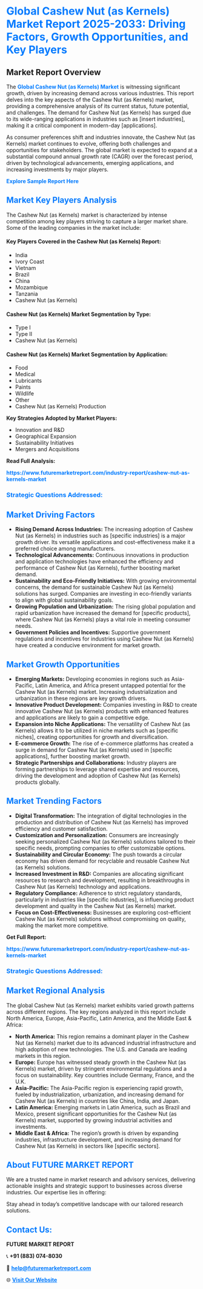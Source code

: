 <h1 style="color: #007BFF;">Global Cashew Nut (as Kernels) Market Report 2025-2033: Driving Factors, Growth Opportunities, and Key Players</h1>

<section id="overview">
<h2>Market Report Overview</h2>
<p>The <a href="https://www.futuremarketreport.com/industry-report/cashew-nut-as-kernels-market" style="color: #007BFF; text-decoration: none;"><strong>Global Cashew Nut (as Kernels) Market</strong></a> is witnessing significant growth, driven by increasing demand across various industries. This report delves into the key aspects of the Cashew Nut (as Kernels) market, providing a comprehensive analysis of its current status, future potential, and challenges. The demand for Cashew Nut (as Kernels) has surged due to its wide-ranging applications in industries such as [insert industries], making it a critical component in modern-day [applications].</p>
<p>As consumer preferences shift and industries innovate, the Cashew Nut (as Kernels) market continues to evolve, offering both challenges and opportunities for stakeholders. The global market is expected to expand at a substantial compound annual growth rate (CAGR) over the forecast period, driven by technological advancements, emerging applications, and increasing investments by major players.</p>
</section>

<section id="overview">
<p><a href="https://www.futuremarketreport.com/request-sample/reportId=108518" style="color: #007BFF; text-decoration: none;"><strong>Explore Sample Report Here</strong></a></p>
</section>

<section id="key-players">
<h2 style="color: #007BFF;">Market Key Players Analysis</h2>
<p>The Cashew Nut (as Kernels) market is characterized by intense competition among key players striving to capture a larger market share. Some of the leading companies in the market include:</p>
<h4>Key Players Covered in the Cashew Nut (as Kernels) Report:</h4>
<ul><li>India</li><li>Ivory Coast</li><li>Vietnam</li><li>Brazil</li><li>China</li><li>Mozambique</li><li>Tanzania</li><li>Cashew Nut (as Kernels)</li></ul>
<h4>Cashew Nut (as Kernels) Market Segmentation by Type:</h4>
<ul><li>Type I</li><li>Type II</li><li>Cashew Nut (as Kernels)</li></ul>

<h4>Cashew Nut (as Kernels) Market Segmentation by Application:</h4>
<ul><li>Food</li><li>Medical</li><li>Lubricants</li><li>Paints</li><li>Wildlife</li><li>Other</li><li>Cashew Nut (as Kernels) Production</li></ul>
<p><strong>Key Strategies Adopted by Market Players:</strong></p>
<ul>
<li>Innovation and R&D</li>
<li>Geographical Expansion</li>
<li>Sustainability Initiatives</li>
<li>Mergers and Acquisitions</li>
</ul>
</section>

<section>
<p><strong>Read Full Analysis: </strong></p><a href="https://www.futuremarketreport.com/industry-report/cashew-nut-as-kernels-market" style="color: #007BFF; text-decoration: none;"><strong>https://www.futuremarketreport.com/industry-report/cashew-nut-as-kernels-market</strong></a>
<h3 style="color: #007BFF;">Strategic Questions Addressed:</h3>
</section>

<section id="driving-factors">
<h2 style="color: #007BFF;">Market Driving Factors</h2>
<ul>
<li><strong>Rising Demand Across Industries:</strong> The increasing adoption of Cashew Nut (as Kernels) in industries such as [specific industries] is a major growth driver. Its versatile applications and cost-effectiveness make it a preferred choice among manufacturers.</li>
<li><strong>Technological Advancements:</strong> Continuous innovations in production and application technologies have enhanced the efficiency and performance of Cashew Nut (as Kernels), further boosting market demand.</li>
<li><strong>Sustainability and Eco-Friendly Initiatives:</strong> With growing environmental concerns, the demand for sustainable Cashew Nut (as Kernels) solutions has surged. Companies are investing in eco-friendly variants to align with global sustainability goals.</li>
<li><strong>Growing Population and Urbanization:</strong> The rising global population and rapid urbanization have increased the demand for [specific products], where Cashew Nut (as Kernels) plays a vital role in meeting consumer needs.</li>
<li><strong>Government Policies and Incentives:</strong> Supportive government regulations and incentives for industries using Cashew Nut (as Kernels) have created a conducive environment for market growth.</li>
</ul>
</section>

<section id="growth-opportunities">
<h2 style="color: #007BFF;">Market Growth Opportunities</h2>
<ul>
<li><strong>Emerging Markets:</strong> Developing economies in regions such as Asia-Pacific, Latin America, and Africa present untapped potential for the Cashew Nut (as Kernels) market. Increasing industrialization and urbanization in these regions are key growth drivers.</li>
<li><strong>Innovative Product Development:</strong> Companies investing in R&D to create innovative Cashew Nut (as Kernels) products with enhanced features and applications are likely to gain a competitive edge.</li>
<li><strong>Expansion into Niche Applications:</strong> The versatility of Cashew Nut (as Kernels) allows it to be utilized in niche markets such as [specific niches], creating opportunities for growth and diversification.</li>
<li><strong>E-commerce Growth:</strong> The rise of e-commerce platforms has created a surge in demand for Cashew Nut (as Kernels) used in [specific applications], further boosting market growth.</li>
<li><strong>Strategic Partnerships and Collaborations:</strong> Industry players are forming partnerships to leverage shared expertise and resources, driving the development and adoption of Cashew Nut (as Kernels) products globally.</li>
</ul>
</section>

<section id="trending-factors">
<h2 style="color: #007BFF;">Market Trending Factors</h2>
<ul>
<li><strong>Digital Transformation:</strong> The integration of digital technologies in the production and distribution of Cashew Nut (as Kernels) has improved efficiency and customer satisfaction.</li>
<li><strong>Customization and Personalization:</strong> Consumers are increasingly seeking personalized Cashew Nut (as Kernels) solutions tailored to their specific needs, prompting companies to offer customizable options.</li>
<li><strong>Sustainability and Circular Economy:</strong> The push towards a circular economy has driven demand for recyclable and reusable Cashew Nut (as Kernels) solutions.</li>
<li><strong>Increased Investment in R&D:</strong> Companies are allocating significant resources to research and development, resulting in breakthroughs in Cashew Nut (as Kernels) technology and applications.</li>
<li><strong>Regulatory Compliance:</strong> Adherence to strict regulatory standards, particularly in industries like [specific industries], is influencing product development and quality in the Cashew Nut (as Kernels) market.</li>
<li><strong>Focus on Cost-Effectiveness:</strong> Businesses are exploring cost-efficient Cashew Nut (as Kernels) solutions without compromising on quality, making the market more competitive.</li>
</ul>
</section>

<section>
<p><strong>Get Full Report: </strong></p><a href="https://www.futuremarketreport.com/industry-report/cashew-nut-as-kernels-market" style="color: #007BFF; text-decoration: none;"><strong>https://www.futuremarketreport.com/industry-report/cashew-nut-as-kernels-market</strong></a>
<h3 style="color: #007BFF;">Strategic Questions Addressed:</h3>
</section>


<section id="regional-analysis">
<h2 style="color: #007BFF;">Market Regional Analysis</h2>
<p>The global Cashew Nut (as Kernels) market exhibits varied growth patterns across different regions. The key regions analyzed in this report include North America, Europe, Asia-Pacific, Latin America, and the Middle East & Africa:</p>
<ul>
<li><strong>North America:</strong> This region remains a dominant player in the Cashew Nut (as Kernels) market due to its advanced industrial infrastructure and high adoption of new technologies. The U.S. and Canada are leading markets in this region.</li>
<li><strong>Europe:</strong> Europe has witnessed steady growth in the Cashew Nut (as Kernels) market, driven by stringent environmental regulations and a focus on sustainability. Key countries include Germany, France, and the U.K.</li>
<li><strong>Asia-Pacific:</strong> The Asia-Pacific region is experiencing rapid growth, fueled by industrialization, urbanization, and increasing demand for Cashew Nut (as Kernels) in countries like China, India, and Japan.</li>
<li><strong>Latin America:</strong> Emerging markets in Latin America, such as Brazil and Mexico, present significant opportunities for the Cashew Nut (as Kernels) market, supported by growing industrial activities and investments.</li>
<li><strong>Middle East & Africa:</strong> The region’s growth is driven by expanding industries, infrastructure development, and increasing demand for Cashew Nut (as Kernels) in sectors like [specific sectors].</li>
</ul>
</section>

<footer>
<h2 style="color: #007BFF;">About FUTURE MARKET REPORT</h2>
<p>We are a trusted name in market research and advisory services, delivering actionable insights and strategic support to businesses across diverse industries. Our expertise lies in offering:</p>

<p>Stay ahead in today’s competitive landscape with our tailored research solutions.</p>

<h2 style="color: #007BFF;">Contact Us:</h2>
<p><strong>FUTURE MARKET REPORT</strong></p>
<p>📞 <strong>+91 (883) 074-8030</strong></p>
<p>📧 <strong><a href="mailto:help@futuremarketreport.com" style="color: #007BFF;">help@futuremarketreport.com</a></strong></p>
<p>🌐 <strong><a href="https://www.futuremarketreport.com/" style="color: #007BFF;">Visit Our Website</a></strong></p>
</footer>
